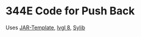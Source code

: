 # 344E Code for Push Back

Uses [JAR-Template](https://github.com/JacksonAreaRobotics/JAR-Template), [lvgl 8](https://github.com/lvgl/lvgl/tree/release/v8.4), [Sylib](https://github.com/sy1vi3/sylib)

